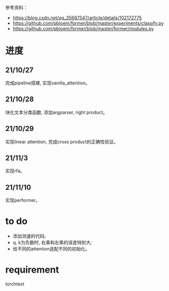 参考资料：
- https://blog.csdn.net/qq_35687547/article/details/102172775
- https://github.com/pbloem/former/blob/master/experiments/classify.py
- https://github.com/pbloem/former/blob/master/former/modules.py

# 进度

## 21/10/27
完成pipeline搭建, 实现vanilla_attention。

## 21/10/28
块化文本分类函数, 添加argparser, right product。

## 21/10/29
实现linear attention, 完成cross product的正确性验证。

## 21/11/3
实现rfa。

## 21/11/10
实现performer。

# to do

- 添加测速的代码;
- q, k为负数时, 右乘和左乘的误差特别大;
- 给不同的attention适配不同的初始化。


# requirement

torchtext
